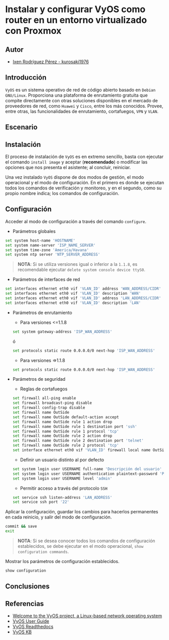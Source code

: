 # Instalar y configurar VyOS como router en un entorno virtualizado con Proxmox

## Autor

- [Ixen Rodríguez Pérez - kurosaki1976](ixenrp1976@gmail.com)

## Introducción

`VyOS` es un sistema operativo de red de código abierto basado en `Debian GNU/Linux`. Proporciona una plataforma de enrutamiento gratuita que compite directamente con otras soluciones disponibles en el mercado de proveedores de red, como `Huawei` y `Cisco`, entre los más conocidos. Provee, entre otras, las funcionalidades de enrutamiento, cortafuegos, `VPN` y `VLAN`.

## Escenario

## Instalación

El proceso de instalación de `VyOS` es en extremo sencillo, basta con ejecutar el comando `install image` y aceptar (**recomendado**) o modificar las opciones que nos presenta el asistente; al concluir, reiniciar.

Una vez instalado `VyOS` dispone de dos modos de gestión, el modo operacional y el modo de configuración. En el primero es donde se ejecutan todos los comandos de verificación y monitoreo, y en el segundo, como su propio nombre indica; los comandos de configuración.

## Configuración

Acceder al modo de configuración a través del comando `configure`.

* Parámetros globales

```bash
set system host-name 'HOSTNAME'
set system name-server 'ISP_NAME_SERVER'
set system time-zone 'America/Havana'
set system ntp server 'NTP_SERVER_ADDRESS'
```

> **NOTA**: Si se utiliza versiones igual o inferior a la `1.1.8`, es recomendable ejecutar `delete system console device ttyS0`.

* Parámetros de interfaces de red

```bash
set interfaces ethernet eth0 vif 'VLAN_ID' address 'WAN_ADDRESS/CIDR'
set interfaces ethernet eth0 vif 'VLAN_ID' description 'WAN'
set interfaces ethernet eth0 vif 'VLAN_ID' address 'LAN_ADDRESS/CIDR'
set interfaces ethernet eth0 vif 'VLAN_ID' description 'LAN'
```

* Parámetros de enrutamiento

  - Para versiones <=1.1.8

  ```bash
  set system gateway-address 'ISP_WAN_ADDRESS'
  ```
  ó
  ```bash
  set protocols static route 0.0.0.0/0 next-hop 'ISP_WAN_ADDRESS'
  ```

  - Para versiones =>1.1.8

  ```bash
  set protocols static route 0.0.0.0/0 next-hop 'ISP_WAN_ADDRESS'
  ```

* Parámetros de seguridad

  - Reglas de cortafuegos

  ```bash
  set firewall all-ping enable
  set firewall broadcast-ping disable
  set firewall config-trap disable
  set firewall name OutSide
  set firewall name OutSide default-action accept
  set firewall name OutSide rule 1 action drop
  set firewall name OutSide rule 1 destination port 'ssh'
  set firewall name OutSide rule 1 protocol 'tcp'
  set firewall name OutSide rule 2 action drop
  set firewall name OutSide rule 2 destination port 'telnet'
  set firewall name OutSide rule 2 protocol 'tcp'
  set interface ethernet eth0 vif 'VLAN_ID' firewall local name OutSide
  ```

  - Definir un usuario distinto al por defecto

  ```bash
  set system login user USERNAME full-name 'Descripción del usuario'
  set system login user USERNAME authentication plaintext-password 'PASSWORD'
  set system login user USERNAME level 'admin'
  ```

  - Permitir acceso a través del protocolo `SSH`

  ```bash
  set service ssh listen-address 'LAN_ADDRESS'
  set service ssh port '22'
  ```

Aplicar la configuración, guardar los cambios para hacerlos permanentes en cada reinicio, y salir del modo de configuración.

```bash
commit && save
exit
```

> **NOTA**: Si se desea conocer todos los comandos de configuración establecidos, se debe ejecutar en el modo operacional, `show configuration commands`.

Mostrar los parámetros de configuración establecidos.

```bash
show configuration
```

## Conclusiones

## Referencias

* [Welcome to the VyOS project, a Linux-based network operating system](https://wiki.vyos.net/wiki/Main_Page)
* [VyOS User Guide](https://wiki.vyos.net/wiki/User_Guide)
* [VyOS Readthedocs](https://vyos.readthedocs.io/en/latest/)
* [VyOS KB](https://support.vyos.io/en/kb)
